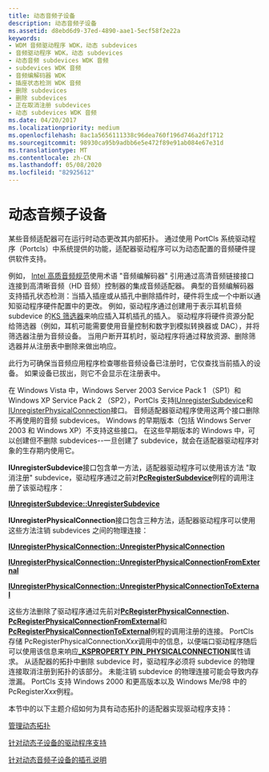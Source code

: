 ```yaml
---
title: 动态音频子设备
description: 动态音频子设备
ms.assetid: d8ebd6d9-37ed-4890-aae1-5ecf58f2e22a
keywords:
- WDM 音频驱动程序 WDK，动态 subdevices
- 音频驱动程序 WDK，动态 subdevices
- 动态音频 subdevices WDK 音频
- subdevices WDK 音频
- 音频编解码器 WDK
- 插座状态检测 WDK 音频
- 删除 subdevices
- 删除 subdevices
- 正在取消注册 subdevices
- 动态 subdevices WDK 音频
ms.date: 04/20/2017
ms.localizationpriority: medium
ms.openlocfilehash: 8ac1a5656111338c96dea760f196d746a2df1712
ms.sourcegitcommit: 98930ca95b9adbb6e5e472f89e91ab084e67e31d
ms.translationtype: MT
ms.contentlocale: zh-CN
ms.lasthandoff: 05/08/2020
ms.locfileid: "82925612"
---
```

# <a name="dynamic-audio-subdevices"></a>动态音频子设备


某些音频适配器可在运行时动态更改其内部拓扑。 通过使用 PortCls 系统驱动程序（Portcls）中系统提供的功能，适配器驱动程序可以为动态配置的音频硬件提供软件支持。

例如， [Intel 高质音频规范](https://www.intel.com/content/www/us/en/standards/intel-standards-and-initiatives.html)使用术语 "音频编解码器" 引用通过高清音频链接接口连接到高清晰音频（HD 音频）控制器的集成音频适配器。 典型的音频编解码器支持插孔状态检测：当插入插座或从插孔中删除插件时，硬件将生成一个中断以通知驱动程序硬件配置中的更改。 例如，驱动程序通过创建用于表示耳机音频 subdevice 的[KS 筛选器](https://docs.microsoft.com/windows-hardware/drivers/stream/ks-filters)来响应插入耳机插孔的插入。 驱动程序将硬件资源分配给筛选器（例如，耳机可能需要使用音量控制和数字到模拟转换器或 DAC），并将筛选器注册为音频设备。 当用户断开耳机时，驱动程序将通过释放资源、删除筛选器并从注册表中删除来做出响应。

此行为可确保当音频应用程序检查哪些音频设备已注册时，它仅查找当前插入的设备。 如果设备已拔出，则它不会显示在注册表中。

在 Windows Vista 中，Windows Server 2003 Service Pack 1 （SP1）和 Windows XP Service Pack 2 （SP2），PortCls 支持[IUnregisterSubdevice](https://docs.microsoft.com/windows-hardware/drivers/ddi/portcls/nn-portcls-iunregistersubdevice)和[IUnregisterPhysicalConnection](https://docs.microsoft.com/windows-hardware/drivers/ddi/portcls/nn-portcls-iunregisterphysicalconnection)接口。 音频适配器驱动程序使用这两个接口删除不再使用的音频 subdevices。 Windows 的早期版本（包括 Windows Server 2003 和 Windows XP）不支持这些接口。 在这些早期版本的 Windows 中，可以创建但不删除 subdevices--一旦创建了 subdevice，就会在适配器驱动程序对象的生存期内使用它。

**IUnregisterSubdevice**接口包含单一方法，适配器驱动程序可以使用该方法 "取消注册" subdevice，驱动程序通过之前对[**PcRegisterSubdevice**](https://docs.microsoft.com/windows-hardware/drivers/ddi/portcls/nf-portcls-pcregistersubdevice)例程的调用注册了该驱动程序：

[**IUnregisterSubdevice::UnregisterSubdevice**](https://docs.microsoft.com/windows-hardware/drivers/ddi/portcls/nf-portcls-iunregistersubdevice-unregistersubdevice)

**IUnregisterPhysicalConnection**接口包含三种方法，适配器驱动程序可以使用这些方法注销 subdevices 之间的物理连接：

[**IUnregisterPhysicalConnection::UnregisterPhysicalConnection**](https://docs.microsoft.com/windows-hardware/drivers/ddi/portcls/nf-portcls-iunregisterphysicalconnection-unregisterphysicalconnection)

[**IUnregisterPhysicalConnection::UnregisterPhysicalConnectionFromExternal**](https://docs.microsoft.com/windows-hardware/drivers/ddi/portcls/nf-portcls-iunregisterphysicalconnection-unregisterphysicalconnectionfromexternal)

[**IUnregisterPhysicalConnection::UnregisterPhysicalConnectionToExternal**](https://docs.microsoft.com/windows-hardware/drivers/ddi/portcls/nf-portcls-iunregisterphysicalconnection-unregisterphysicalconnectiontoexternal)

这些方法删除了驱动程序通过先前对[**PcRegisterPhysicalConnection**](https://docs.microsoft.com/windows-hardware/drivers/ddi/portcls/nf-portcls-pcregisterphysicalconnection)、 [**PcRegisterPhysicalConnectionFromExternal**](https://docs.microsoft.com/windows-hardware/drivers/ddi/portcls/nf-portcls-pcregisterphysicalconnectionfromexternal)和[**PcRegisterPhysicalConnectionToExternal**](https://docs.microsoft.com/windows-hardware/drivers/ddi/portcls/nf-portcls-pcregisterphysicalconnectiontoexternal)例程的调用注册的连接。 PortCls 存储 PcRegisterPhysicalConnection*Xxx*调用中的信息，以便端口驱动程序随后可以使用该信息来响应[**\_KSPROPERTY PIN\_PHYSICALCONNECTION**](https://docs.microsoft.com/windows-hardware/drivers/stream/ksproperty-pin-physicalconnection)属性请求。 从适配器的拓扑中删除 subdevice 时，驱动程序必须将 subdevice 的物理连接取消注册到拓扑的该部分。 未能注销 subdevice 的物理连接可能会导致内存泄漏。 PortCls 支持 Windows 2000 和更高版本以及 Windows Me/98 中的 PcRegister*Xxx*例程。

本节中的以下主题介绍如何为具有动态拓扑的适配器实现驱动程序支持：

[管理动态拓扑](managing-dynamic-topologies.md)

[针对动态子设备的驱动程序支持](driver-support-for-dynamic-subdevices.md)

[针对动态音频子设备的插孔说明](jack-descriptions-for-dynamic-audio-subdevices.md)

 

 




